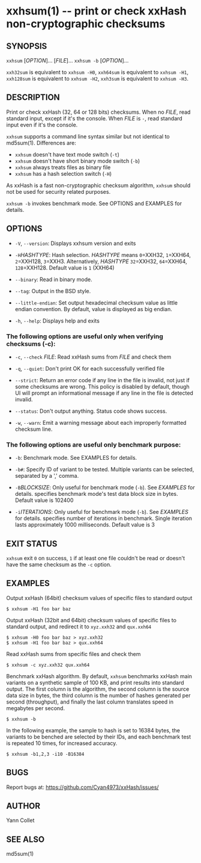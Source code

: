 xxhsum(1) -- print or check xxHash non-cryptographic checksums
==============================================================

SYNOPSIS
--------

`xxhsum` [*OPTION*]... [*FILE*]...
`xxhsum -b` [*OPTION*]...

`xxh32sum` is equivalent to `xxhsum -H0`,
`xxh64sum` is equivalent to `xxhsum -H1`,
`xxh128sum` is equivalent to `xxhsum -H2`,
`xxh3sum` is equivalent to `xxhsum -H3`.


DESCRIPTION
-----------

Print or check xxHash (32, 64 or 128 bits) checksums.
When no *FILE*, read standard input, except if it's the console.
When *FILE* is `-`, read standard input even if it's the console.

`xxhsum` supports a command line syntax similar but not identical to md5sum(1).  Differences are:

* `xxhsum` doesn't have text mode switch (`-t`)
* `xxhsum` doesn't have short binary mode switch (`-b`)
* `xxhsum` always treats files as binary file
* `xxhsum` has a hash selection switch (`-H`)

As xxHash is a fast non-cryptographic checksum algorithm,
`xxhsum` should not be used for security related purposes.

`xxhsum -b` invokes benchmark mode. See OPTIONS and EXAMPLES for details.

OPTIONS
-------

* `-V`, `--version`:
  Displays xxhsum version and exits

* `-H`*HASHTYPE*:
  Hash selection. *HASHTYPE* means `0`=XXH32, `1`=XXH64, `2`=XXH128, `3`=XXH3.
  Alternatively, *HASHTYPE* `32`=XXH32, `64`=XXH64, `128`=XXH128.
  Default value is `1` (XXH64)

* `--binary`:
  Read in binary mode.

* `--tag`:
  Output in the BSD style.

* `--little-endian`:
  Set output hexadecimal checksum value as little endian convention.
  By default, value is displayed as big endian.

* `-h`, `--help`:
  Displays help and exits

### The following options are useful only when verifying checksums (-c):

* `-c`, `--check` *FILE*:
  Read xxHash sums from *FILE* and check them

* `-q`, `--quiet`:
  Don't print OK for each successfully verified file

* `--strict`:
  Return an error code if any line in the file is invalid,
  not just if some checksums are wrong.
  This policy is disabled by default,
  though UI will prompt an informational message
  if any line in the file is detected invalid.

* `--status`:
  Don't output anything. Status code shows success.

* `-w`, `--warn`:
  Emit a warning message about each improperly formatted checksum line.

### The following options are useful only benchmark purpose:

* `-b`:
  Benchmark mode.  See EXAMPLES for details.

* `-b#`:
  Specify ID of variant to be tested.
  Multiple variants can be selected, separated by a ',' comma.

* `-B`*BLOCKSIZE*:
  Only useful for benchmark mode (`-b`). See *EXAMPLES* for details.
  <BLOCKSIZE> specifies benchmark mode's test data block size in bytes.
  Default value is 102400

* `-i`*ITERATIONS*:
  Only useful for benchmark mode (`-b`). See *EXAMPLES* for details.
  <ITERATIONS> specifies number of iterations in benchmark. Single iteration
  lasts approximately 1000 milliseconds. Default value is 3

EXIT STATUS
-----------

`xxhsum` exit `0` on success, `1` if at least one file couldn't be read or
doesn't have the same checksum as the `-c` option.

EXAMPLES
--------

Output xxHash (64bit) checksum values of specific files to standard output

    $ xxhsum -H1 foo bar baz

Output xxHash (32bit and 64bit) checksum values of specific files to standard
output, and redirect it to `xyz.xxh32` and `qux.xxh64`

    $ xxhsum -H0 foo bar baz > xyz.xxh32
    $ xxhsum -H1 foo bar baz > qux.xxh64

Read xxHash sums from specific files and check them

    $ xxhsum -c xyz.xxh32 qux.xxh64

Benchmark xxHash algorithm.
By default, `xxhsum` benchmarks xxHash main variants
on a synthetic sample of 100 KB,
and print results into standard output.
The first column is the algorithm,
the second column is the source data size in bytes,
the third column is the number of hashes generated per second (throughput),
and finally the last column translates speed in megabytes per second.

    $ xxhsum -b

In the following example,
the sample to hash is set to 16384 bytes,
the variants to be benched are selected by their IDs,
and each benchmark test is repeated 10 times, for increased accuracy.

    $ xxhsum -b1,2,3 -i10 -B16384

BUGS
----

Report bugs at: https://github.com/Cyan4973/xxHash/issues/

AUTHOR
------

Yann Collet

SEE ALSO
--------

md5sum(1)
